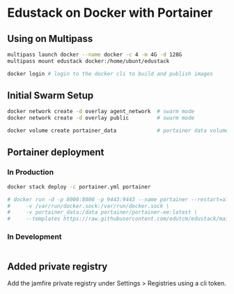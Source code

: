 # Edustack on Docker with Portainer

## Using on Multipass

```bash
multipass launch docker --name docker -c 4 -m 4G -d 128G
multipass mount edustack docker:/home/ubunt/edustack

docker login # login to the docker cli to build and publish images
```

## Initial Swarm Setup

```bash
docker network create -d overlay agent_network  # swarm mode
docker network create -d overlay public         # swarm mode

docker volume create portainer_data             # portainer data volume
```

## Portainer deployment

### In Production

```bash
docker stack deploy -c portainer.yml portainer

# docker run -d -p 8000:8000 -p 9443:9443 --name portainer --restart=always \
#     -v /var/run/docker.sock:/var/run/docker.sock \
#     -v portainer_data:/data portainer/portainer-ee:latest \
#     --templates https://raw.githubusercontent.com/edutcm/edustack/main/templates.json
```

### In Development

```bash

```

## Added private registry

Add the jamfire private registry under Settings > Registries using a cli token.